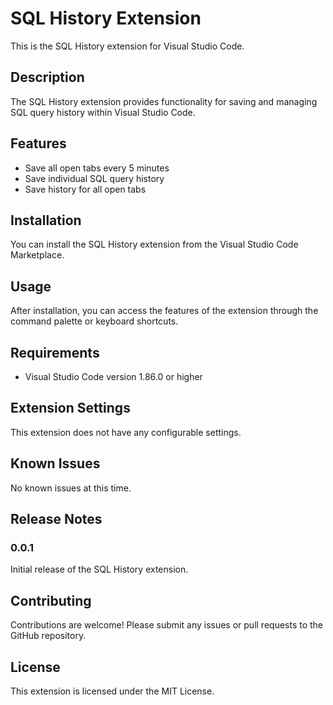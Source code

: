 # SQL History Extension

This is the SQL History extension for Visual Studio Code.

## Description

The SQL History extension provides functionality for saving and managing SQL query history within Visual Studio Code.

## Features

- Save all open tabs every 5 minutes
- Save individual SQL query history
- Save history for all open tabs

## Installation

You can install the SQL History extension from the Visual Studio Code Marketplace.

## Usage

After installation, you can access the features of the extension through the command palette or keyboard shortcuts.

## Requirements

- Visual Studio Code version 1.86.0 or higher

## Extension Settings

This extension does not have any configurable settings.

## Known Issues

No known issues at this time.

## Release Notes

### 0.0.1

Initial release of the SQL History extension.

## Contributing

Contributions are welcome! Please submit any issues or pull requests to the GitHub repository.

## License

This extension is licensed under the MIT License.